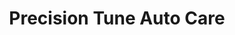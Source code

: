 ---
title: "Precision Tune Auto Care"
url: /newport-news/precision-tune-auto-care/
shop: Autowerkstatt
---
